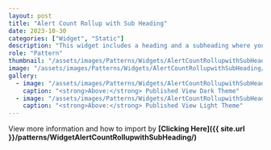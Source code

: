 ```yaml
---
layout: post
title: "Alert Count Rollup with Sub Heading"
date: 2023-10-30
categories: ["Widget", "Static"]
description: "This widget includes a heading and a subheading where you can enter the title and an additional description to provide further context for the title."
role: "Pattern"
thumbnail: "/assets/images/Patterns/Widgets/AlertCountRollupwithSubHeading/DarkTheme/AlertCountRollupwithSubHeadingPublishedMode.png"
image: "/assets/images/Patterns/Widgets/AlertCountRollupwithSubHeading/DarkTheme/AlertCountRollupwithSubHeadingPublishedMode.png"
gallery:
  - image: "/assets/images/Patterns/Widgets/AlertCountRollupwithSubHeading/DarkTheme/AlertCountRollupwithSubHeadingPublishedMode.png"
    caption: "<strong>Above:</strong> Published View Dark Theme"
  - image: "/assets/images/Patterns/Widgets/AlertCountRollupwithSubHeading/LightTheme/AlertCountRollupwithSubHeadingPublishedMode.png"
    caption: "<strong>Above:</strong> Published View Light Theme"
---
```


View more information and how to import by <strong>[Clicking Here]({{ site.url }}/patterns/WidgetAlertCountRollupwithSubHeading/)</strong>